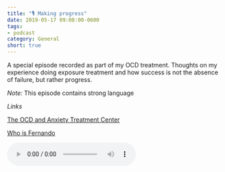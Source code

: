 ```yaml
---
title: "🎙 Making progress"
date: 2019-05-17 09:08:00-0600
tags:
- podcast
category: General
short: true
---
```


A special episode recorded as part of my OCD treatment. Thoughts on my experience doing exposure treatment and how success is not the absence of failure, but rather progress.

*Note:* This episode contains strong language

*Links*

[The OCD and Anxiety Treatment Center](https://www.theocdandanxietytreatmentcenter.com/)

[Who is Fernando](https://www.bennorris.org/2019/03/26/what-intrusive-thoughts.html)

<audio controls="controls" src="https://www.bennorris.blog/uploads/2019/15ef6837ed.mp3" />

